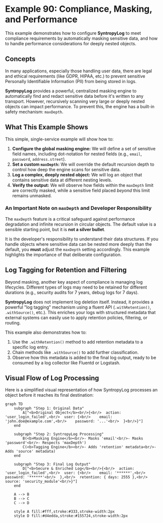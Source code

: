 # Example 90: Compliance, Masking, and Performance

This example demonstrates how to configure **SyntropyLog** to meet compliance requirements by automatically masking sensitive data, and how to handle performance considerations for deeply nested objects.

## Concepts

In many applications, especially those handling user data, there are legal and ethical requirements (like GDPR, HIPAA, etc.) to prevent sensitive Personally Identifiable Information (PII) from being stored in logs.

**SyntropyLog** provides a powerful, centralized masking engine to automatically find and redact sensitive data before it's written to any transport. However, recursively scanning very large or deeply nested objects can impact performance. To prevent this, the engine has a built-in safety mechanism: `maxDepth`.

## What This Example Shows

This simple, single-service example will show how to:

1.  **Configure the global masking engine:** We will define a set of sensitive field names, including dot-notation for nested fields (e.g., `email`, `password`, `address.street`).
2.  **Set a custom `maxDepth`:** We will override the default recursion depth to control how deep the engine scans for sensitive data.
3.  **Log a complex, deeply nested object:** We will log an object that contains sensitive data at different nesting levels.
4.  **Verify the output:** We will observe how fields within the `maxDepth` limit are correctly masked, while a sensitive field placed *beyond* this limit remains unmasked.

### An Important Note on `maxDepth` and Developer Responsibility

The `maxDepth` feature is a critical safeguard against performance degradation and infinite recursion in circular objects. The default value is a sensible starting point, but it is **not a silver bullet**.

It is the developer's responsibility to understand their data structures. If you handle objects where sensitive data can be nested more deeply than the default, you **must** adjust the `maxDepth` setting accordingly. This example highlights the importance of that deliberate configuration.

## Log Tagging for Retention and Filtering

Beyond masking, another key aspect of compliance is managing log lifecycles. Different types of logs may need to be retained for different durations (e.g., security audits for 7 years, debug logs for 7 days).

**SyntropyLog** does not implement log deletion itself. Instead, it provides a powerful "log tagging" mechanism using a fluent API (`.withRetention()`, `.withSource()`, etc.). This enriches your logs with structured metadata that external systems can easily use to apply retention policies, filtering, or routing.

This example also demonstrates how to:
1.  Use the `.withRetention()` method to add retention metadata to a specific log entry.
2.  Chain methods like `.withSource()` to add further classification.
3.  Observe how this metadata is added to the final log output, ready to be consumed by a log collector like Fluentd or Logstash.

## Visual Flow of Log Processing

Here is a simplified visual representation of how SyntropyLog processes an object before it reaches its final destination:

```mermaid
graph TD
    subgraph "Step 1: Original Data"
        A["<b>Original Object</b><br/>{<br/>  action: 'user_login_failed',<br/>  user: {<br/>    email: 'john.doe@example.com',<br/>    password: '...'<br/>  }<br/>}"]
    end

    subgraph "Step 2: SyntropyLog Processing"
        B(<b>Masking Engine</b><br/>- Masks 'email'<br/>- Masks 'password'<br/>- Respects 'maxDepth')
        C(<b>Tagging Engine</b><br/>- Adds 'retention' metadata<br/>- Adds 'source' metadata)
    end

    subgraph "Step 3: Final Log Output"
        D["<b>Secure & Enriched Log</b><br/>{<br/>  action: 'user_login_failed',<br/>  user: {<br/>    email: '******',<br/>    password: '******'<br/>  },<br/>  retention: { days: 2555 },<br/>  source: 'security_module'<br/>}"]
    end

    A --> B
    B --> C
    C --> D

    style A fill:#fff,stroke:#333,stroke-width:2px
    style D fill:#d4edda,stroke:#155724,stroke-width:2px
``` 